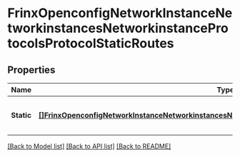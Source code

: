 # FrinxOpenconfigNetworkInstanceNetworkinstancesNetworkinstanceProtocolsProtocolStaticRoutes

## Properties
Name | Type | Description | Notes
------------ | ------------- | ------------- | -------------
**Static** | [**[]FrinxOpenconfigNetworkInstanceNetworkinstancesNetworkinstanceProtocolsProtocolStaticroutesStatic**](frinx.openconfig.network.instance.networkinstances.networkinstance.protocols.protocol.staticroutes.Static.md) | Optional[List of locally configured static routes] REF:Optional.empty | [optional] [default to null]

[[Back to Model list]](../README.md#documentation-for-models) [[Back to API list]](../README.md#documentation-for-api-endpoints) [[Back to README]](../README.md)


